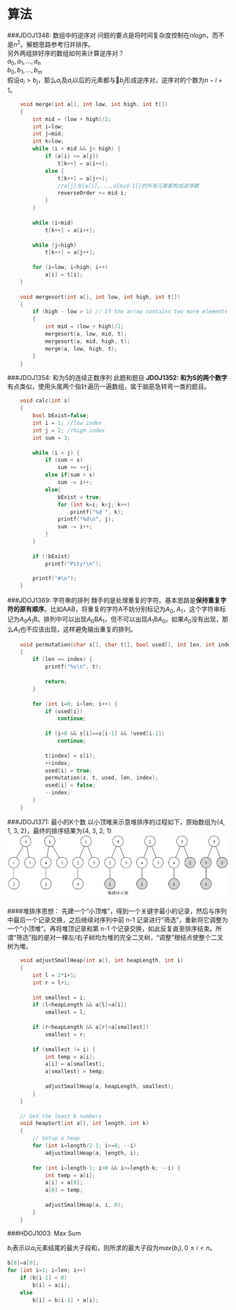 算法
===

###JDOJ1348: 数组中的逆序对
问题的要点是将时间复杂度控制在$nlogn$，而不是$n^2$。解题思路参考归并排序。  
另外两组排好序的数组如何来计算逆序对？  
$a_0,a_1,…,a_n$   
$b_0,b_1,…,b_m$   
假设$a_i>b_j$，那么$a_i$及$a_i$以后的元素都与$b_j$形成逆序对，逆序对的个数为$n-i+1$。

```{.cpp .numberLines}
    void merge(int a[], int low, int high, int t[])
    {
        int mid = (low + high)/2;
        int i=low;
        int j=mid;
        int k=low;
        while (i < mid && j< high) {
            if (a[i] <= a[j])
                t[k++] = a[i++];
            else {
                t[k++] = a[j++];
                //a[j]与{a[i],...,a[mid-1]}的所有元素都构成逆序数
                reverseOrder += mid-i;
            }
        }
        
        while (i<mid)
            t[k++] = a[i++];
        
        while (j<high)
            t[k++] = a[j++];
        
        for (i=low; i<high; i++)
            a[i] = t[i];
    }
    
    void mergesort(int a[], int low, int high, int t[])
    {
        if (high - low > 1) // If the array contains two more elements
        {
            int mid = (low + high)/2;
            mergesort(a, low, mid, t);
            mergesort(a, mid, high, t);
            merge(a, low, high, t);
        }
    }
```

###JDOJ1354: 和为S的连续正数序列
此题和题目 **JDOJ1352: 和为S的两个数字** 有点类似，使用头尾两个指针遍历一遍数组，属于脑筋急转弯一类的题目。

```{.cpp .numberLines}
    void calc(int s)
    {
        bool bExist=false;
        int i = 1; //low index
        int j = 2; //high index
        int sum = 3;
       
        while (i < j) {
            if (sum < s)
                sum += ++j;
            else if(sum > s)
                sum -= i++;
            else{
                bExist = true;
                for (int k=i; k<j; k++)
                    printf("%d ", k);
                printf("%d\n", j);
                sum -= i++;
            }
        }
        
        if (!bExist)
            printf("Pity!\n");
        
        printf("#\n");
    }
```

###JDOJ1369: 字符串的排列
棘手的是处理重复的字符。基本思路是**保持重复字符的原有顺序**。比如AAB，将重复的字符A不妨分别标记为$A_0$, $A_1$，这个字符串标记为$A_0A_1$B。排列中可以出现$A_0$B$A_1$，但不可以出现$A_1$B$A_0$。如果$A_0$没有出现，那么$A_1$也不应该出现，这样避免输出重复的排列。

```{.cpp .numberLines}
    void permutation(char s[], char t[], bool used[], int len, int index)
    {
        if (len == index) {
            printf("%s\n", t);

            return;
        }
        
        for (int i=0; i<len; i++) {
            if (used[i])
                continue;
            
            if (i>0 && s[i]==s[i-1] && !used[i-1])
                continue;
            
            t[index] = s[i];
            ++index;
            used[i] = true;
            permutation(s, t, used, len, index);
            used[i] = false;
            --index;
        }
    }
```

###JDOJ1371: 最小的K个数
以小顶堆来示意堆排序的过程如下，原始数组为{4, 1, 3, 2}，最终的排序结果为{4, 3, 2, 1}
![Image](HeapSort.png)

####堆排序思想：
先建一个“小顶堆”，得到一个关键字最小的记录，然后与序列中最后一个记录交换，之后继续对序列中前 n-1 记录进行“筛选”，重新将它调整为一个“小顶堆”。再将堆顶记录和第 n-1 个记录交换，如此反复直至排序结束。所谓“筛选”指的是对一棵左/右子树均为堆的完全二叉树，“调整”根结点使整个二叉树为堆。
``` {.cpp .numberLines}
    void adjustSmallHeap(int a[], int heapLength, int i)
    {
        int l = 2*i+1;
        int r = l+1;
        
        int smallest = i;
        if (l<heapLength && a[l]<a[i])
            smallest = l;
        
        if (r<heapLength && a[r]<a[smallest])
            smallest = r;
        
        if (smallest != i) {
            int temp = a[i];
            a[i] = a[smallest];
            a[smallest] = temp;
            
            adjustSmallHeap(a, heapLength, smallest);
        }
    }
    
    // Get the least k numbers
    void heapSort(int a[], int length, int k)
    {
        // Setup a heap
        for (int i=length/2-1; i>=0; --i)
            adjustSmallHeap(a, length, i);
        
        for (int i=length-1; i>0 && i>=length-k; --i) {
            int temp = a[i];
            a[i] = a[0];
            a[0] = temp;
            
            adjustSmallHeap(a, i, 0);
        }
    }
```

###HDOJ1003: Max Sum

$b_i$表示以$a_i$元素结尾的最大子段和，则所求的最大子段为$max\{b_i\}, 0 \leq i < n$。

``` {.cpp .numberLines}
b[0]=a[0];
for (int i=1; i<len; i++)
    if (b[i-1] < 0)
        b[i] = a[i];
    else
        b[i] = b[i-1] + a[i];
```
